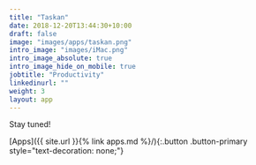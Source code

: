 ```yaml
---
title: "Taskan"
date: 2018-12-20T13:44:30+10:00
draft: false
image: "images/apps/taskan.png"
intro_image: "images/iMac.png"
intro_image_absolute: true
intro_image_hide_on_mobile: true
jobtitle: "Productivity"
linkedinurl: ""
weight: 3
layout: app
---
```


Stay tuned!

[Apps]({{ site.url }}{% link apps.md %}/){:.button .button-primary style="text-decoration: none;"}
